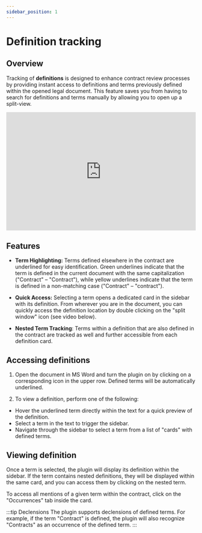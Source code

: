 ```yaml
---
sidebar_position: 1
---
```


# Definition tracking

## Overview

Tracking of **definitions** is designed to enhance contract review processes by
providing instant access to definitions and terms previously defined within the
opened legal document. This feature saves you from having to search for definitions and
terms manually by allowing you to open up a split-view.

<iframe width="100%" height="315" src="https://www.youtube.com/embed/qa7d2C30m_o?si=6NrwdKgu5lpNBrD-" title="YouTube video player" frameborder="0" allow="accelerometer; autoplay; clipboard-write; encrypted-media; gyroscope; picture-in-picture; web-share" allowfullscreen></iframe>

## Features

- **Term Highlighting:** Terms defined elsewhere in the contract are underlined for
  easy identification. Green underlines indicate that the term is defined in the current
  document with the same capitalization ("Contract" – "Contract"), while yellow underlines
  indicate that the term is defined in a non-matching case ("Contract" – "contract").

- **Quick Access:** Selecting a term opens a dedicated card in the sidebar with its
  definition. From wherever you are in the document, you can quickly access the definition
  location by double clicking on the "split window" icon (see video below).

- **Nested Term Tracking**: Terms within a definition that are also defined in the
  contract are tracked as well and further accessible from each definition card.

## Accessing definitions

1. Open the document in MS Word and turn the plugin on by clicking on a corresponding
   icon in the upper row. Defined terms will be automatically underlined.

2. To view a definition, perform one of the following:

- Hover the underlined term directly within the text for a quick preview of the
definition.
- Select a term in the text to trigger the sidebar.
- Navigate through the sidebar to select a term from a list of "cards" with defined
  terms.

## Viewing definition

Once a term is selected, the plugin will display its definition within the sidebar. If
the term contains nested definitions, they will be displayed within the same card, and
you can access them by clicking on the nested term.

To access all mentions of a given term within the contract, click on the "Occurrences"
tab inside the card.

:::tip Declensions
The plugin supports declensions of defined terms. For example, if the term "Contract" is
defined, the plugin will also recognize "Contracts" as an occurrence of the defined
term.
:::
